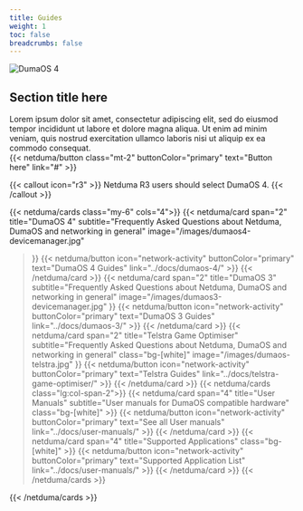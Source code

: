 ```yaml
---
title: Guides
weight: 1
toc: false
breadcrumbs: false
---
```


<div class="flex gap-8 mt-4">
  <div class="flex-1 basis-1/5">
    <img src="/images/dumaos4-devicemanager.jpg" class="m-0 " alt="DumaOS 4">
  </div>
  <div class="flex-1 flex flex-col gap-2">
    <h2 class="m-0">Section title here</h2>
    <div>Lorem ipsum dolor sit amet, consectetur adipiscing elit, sed do eiusmod tempor incididunt ut labore et dolore magna aliqua. Ut enim ad minim veniam, quis nostrud exercitation ullamco laboris nisi ut aliquip ex ea commodo consequat.</div>
    {{< netduma/button class="mt-2" buttonColor="primary" text="Button here" link="#" >}}
  </div>
</div>


{{< callout icon="r3" >}}
  Netduma R3 users should select DumaOS 4.
{{< /callout >}}

{{< netduma/cards class="my-6" cols="4">}}
  {{< netduma/card
    span="2" 
    title="DumaOS 4" 
    subtitle="Frequently Asked Questions about Netduma, DumaOS and networking in general" 
    image="/images/dumaos4-devicemanager.jpg"
  >}}
    {{< netduma/button icon="network-activity" buttonColor="primary" text="DumaOS 4 Guides" link="../docs/dumaos-4/" >}}
  {{< /netduma/card >}}
  {{< netduma/card
    span="2" 
    title="DumaOS 3" 
    subtitle="Frequently Asked Questions about Netduma, DumaOS and networking in general" 
    image="/images/dumaos3-devicemanager.jpg"
  >}}
    {{< netduma/button icon="network-activity" buttonColor="primary" text="DumaOS 3 Guides" link="../docs/dumaos-3/" >}}
  {{< /netduma/card >}}
  {{< netduma/card
    span="2" 
    title="Telstra Game Optimiser" 
    subtitle="Frequently Asked Questions about Netduma, DumaOS and networking in general" 
    class="bg-[white]"
    image="/images/dumaos-telstra.jpg"
  >}}
    {{< netduma/button icon="network-activity" buttonColor="primary" text="Telstra Guides" link="../docs/telstra-game-optimiser/" >}}
  {{< /netduma/card >}}
  {{< netduma/cards class="lg:col-span-2">}}
    {{< netduma/card
      span="4"
      title="User Manuals" 
      subtitle="User manuals for DumaOS compatible hardware" 
      class="bg-[white]"
    >}}
      {{< netduma/button icon="network-activity" buttonColor="primary" text="See all User manuals" link="../docs/user-manuals/" >}}
    {{< /netduma/card >}}
    {{< netduma/card
      span="4"
      title="Supported Applications" 
      class="bg-[white]"
    >}}
      {{< netduma/button icon="network-activity" buttonColor="primary" text="Supported Application List" link="../docs/user-manuals/" >}}
    {{< /netduma/card >}}
  {{< /netduma/cards >}}

{{< /netduma/cards >}}